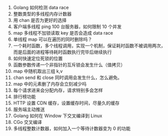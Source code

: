 1. Golang 如何检测 data race
2. 整数类型的多线程内存计数器
3. 用 chan 是否为更好的选择
4. 客户端多线程 ping 100 台服务器，如何限制 10 个并发
5. map 多线程不加锁读取 key 是否会造成 data race
6. 单线程 map 可以在遍历的同时删除吗？
7. 一个耗时函数，多个线程调用，实现一个机制，保证耗时函数不被调用两次，而是后面的进程等待耗时函数执行完毕后继续执行
8. 如何快速定位死锁的位置
9. 函数参数传递一个非指针的互斥锁会发生什么（值拷贝）
10. map 中随机取出三组 k,v
11. chan send 和 close 同时调用会发生什么，怎么避免。
12. map 中的元素删了内存会立刻减少吗
13. 每个请求进来会分配内存，请求特别多会怎样
14. 排行榜功能
15. HTTP 设置 CDN 缓存，设置缓存时间，尽量久的缓存
16. 服务端主动推送
17. Golang 如何在 Window 下交叉编译到 Linux
18. CGo 交叉编译
19. 多线程整数计数器，如何加入一个等待计数器变为 0 的功能